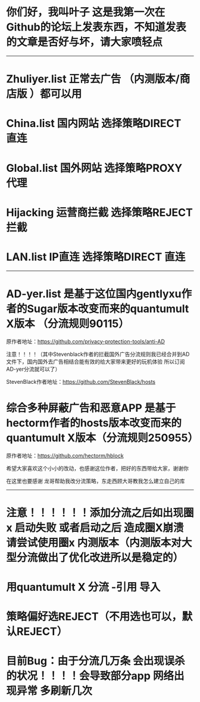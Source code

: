 # 你们好，我叫叶子 这是我第一次在Github的论坛上发表东西，不知道发表的文章是否好与坏，请大家喷轻点 

-----------------------------------------------------------------------------------------------
# Zhuliyer.list  正常去广告 （内测版本/商店版 ）都可以用

# China.list  国内网站 选择策略DIRECT 直连

# Global.list  国外网站 选择策略PROXY 代理

# Hijacking  运营商拦截 选择策略REJECT 拦截

# LAN.list  IP直连 选择策略DIRECT 直连

-----------------------------------------------------------------------------------------------
# AD-yer.list 是基于这位国内gentlyxu作者的Sugar版本改变而来的quantumult X版本 （分流规则90115）

原作者地址：https://github.com/privacy-protection-tools/anti-AD

注意！！！！（其中Stevenblack作者的拦截国外广告分流规则我已经合并到AD文件下，国内国外去广告相结合能有效的给大家带来更好的玩机体验 
 所以订阅AD-yer分流就可以了）
 
StevenBlack作者地址：https://github.com/StevenBlack/hosts

# 综合多种屏蔽广告和恶意APP 是基于hectorm作者的hosts版本改变而来的quantumult X版本（分流规则250955）

原作者地址：https://github.com/hectorm/hblock

希望大家喜欢这个小小的改动，也感谢这位作者，把好的东西带给大家，谢谢你

在这里也要感谢
龙哥帮助我改分流策略，东走西顾大哥教我怎么建立自己的库

----------------------------------------------------------------------------------------------
# 注意！！！！！！添加分流之后如出现圈x 启动失败 或者启动之后 造成圈X崩溃  请尝试使用圈x 内测版本（内测版本对大型分流做出了优化改进所以是稳定的）

# 用quantumult X  分流 -引用 导入 

# 策略偏好选REJECT（不用选也可以，默认REJECT）

#  目前Bug：由于分流几万条 会出现误杀的状况！！！！会导致部分app 网络出现异常 多刷新几次
